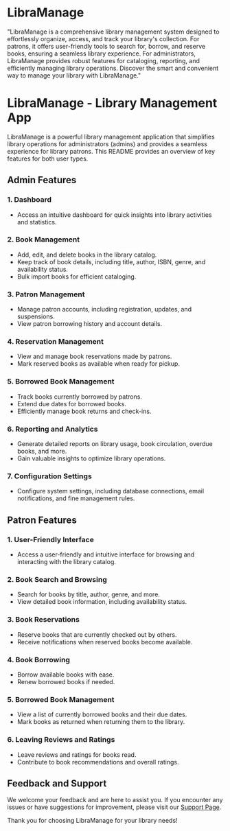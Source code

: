 # LibraManage


"LibraManage is a comprehensive library management system designed to effortlessly organize, access, and track your library's collection. For patrons, it offers user-friendly tools to search for, borrow, and reserve books, ensuring a seamless library experience. For administrators, LibraManage provides robust features for cataloging, reporting, and efficiently managing library operations. Discover the smart and convenient way to manage your library with LibraManage."

# LibraManage - Library Management App

LibraManage is a powerful library management application that simplifies library operations for administrators (admins) and provides a seamless experience for library patrons. This README provides an overview of key features for both user types.

## Admin Features

### 1. Dashboard
   - Access an intuitive dashboard for quick insights into library activities and statistics.
   
### 2. Book Management
   - Add, edit, and delete books in the library catalog.
   - Keep track of book details, including title, author, ISBN, genre, and availability status.
   - Bulk import books for efficient cataloging.

### 3. Patron Management
   - Manage patron accounts, including registration, updates, and suspensions.
   - View patron borrowing history and account details.
   
### 4. Reservation Management
   - View and manage book reservations made by patrons.
   - Mark reserved books as available when ready for pickup.
   
### 5. Borrowed Book Management
   - Track books currently borrowed by patrons.
   - Extend due dates for borrowed books.
   - Efficiently manage book returns and check-ins.

### 6. Reporting and Analytics
   - Generate detailed reports on library usage, book circulation, overdue books, and more.
   - Gain valuable insights to optimize library operations.

### 7. Configuration Settings
   - Configure system settings, including database connections, email notifications, and fine management rules.
   
## Patron Features

### 1. User-Friendly Interface
   - Access a user-friendly and intuitive interface for browsing and interacting with the library catalog.

### 2. Book Search and Browsing
   - Search for books by title, author, genre, and more.
   - View detailed book information, including availability status.

### 3. Book Reservations
   - Reserve books that are currently checked out by others.
   - Receive notifications when reserved books become available.

### 4. Book Borrowing
   - Borrow available books with ease.
   - Renew borrowed books if needed.

### 5. Borrowed Book Management
   - View a list of currently borrowed books and their due dates.
   - Mark books as returned when returning them to the library.

### 6. Leaving Reviews and Ratings
   - Leave reviews and ratings for books read.
   - Contribute to book recommendations and overall ratings.



## Feedback and Support

We welcome your feedback and are here to assist you. If you encounter any issues or have suggestions for improvement, please visit our [Support Page](https://example.com/support).

Thank you for choosing LibraManage for your library needs!

